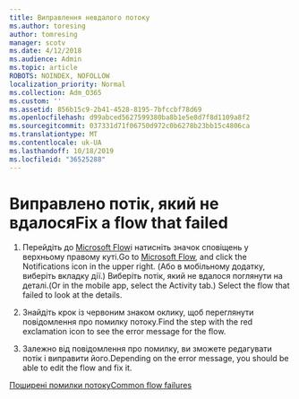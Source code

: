 ```yaml
---
title: Виправлення невдалого потоку
ms.author: toresing
author: tomresing
manager: scotv
ms.date: 4/12/2018
ms.audience: Admin
ms.topic: article
ROBOTS: NOINDEX, NOFOLLOW
localization_priority: Normal
ms.collection: Adm_O365
ms.custom: ''
ms.assetid: 856b15c9-2b41-4528-8195-7bfccbf78d69
ms.openlocfilehash: d99abced5627599380ba8b1e5e8d7f8d1109a8f2
ms.sourcegitcommit: 037331d71f06750d972c0b6278b23bb15c4806ca
ms.translationtype: MT
ms.contentlocale: uk-UA
ms.lasthandoff: 10/18/2019
ms.locfileid: "36525288"
---
```

# <a name="fix-a-flow-that-failed"></a><span data-ttu-id="3cc2b-102">Виправлено потік, який не вдалося</span><span class="sxs-lookup"><span data-stu-id="3cc2b-102">Fix a flow that failed</span></span>

1. <span data-ttu-id="3cc2b-103">Перейдіть до [Microsoft Flow](https://flow.microsoft.com/)і натисніть значок сповіщень у верхньому правому куті.</span><span class="sxs-lookup"><span data-stu-id="3cc2b-103">Go to [Microsoft Flow](https://flow.microsoft.com/), and click the Notifications icon in the upper right.</span></span> <span data-ttu-id="3cc2b-104">(Або в мобільному додатку, виберіть вкладку дії.) Виберіть потік, який не вдалося поглянути на деталі.</span><span class="sxs-lookup"><span data-stu-id="3cc2b-104">(Or in the mobile app, select the Activity tab.) Select the flow that failed to look at the details.</span></span>
    
2. <span data-ttu-id="3cc2b-105">Знайдіть крок із червоним знаком оклику, щоб переглянути повідомлення про помилку потоку.</span><span class="sxs-lookup"><span data-stu-id="3cc2b-105">Find the step with the red exclamation icon to see the error message for the flow.</span></span>
    
3. <span data-ttu-id="3cc2b-106">Залежно від повідомлення про помилку, ви зможете редагувати потік і виправити його.</span><span class="sxs-lookup"><span data-stu-id="3cc2b-106">Depending on the error message, you should be able to edit the flow and fix it.</span></span> 
    
[<span data-ttu-id="3cc2b-107">Поширені помилки потоку</span><span class="sxs-lookup"><span data-stu-id="3cc2b-107">Common flow failures</span></span>](https://go.microsoft.com/fwlink/?linkid=872110)
  

